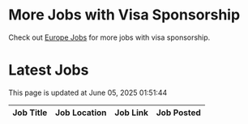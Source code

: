 # More Jobs with Visa Sponsorship

Check out [Europe Jobs](https://github.com/sureshparimi/europejobs#latest-jobs) for more jobs with visa sponsorship.

# Latest Jobs

This page is updated at June 05, 2025 01:51:44

| Job Title | Job Location | Job Link | Job Posted |
| --- | --- | --- | --- |
